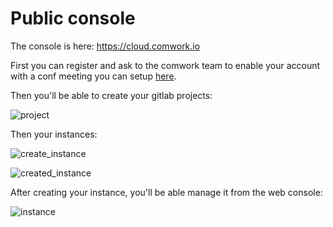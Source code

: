 # Public console

The console is here: https://cloud.comwork.io

First you can register and ask to the comwork team to enable your account with a conf meeting you can setup [here](https://calendly.com/idriss-neumann/intro-comwork-cloud).

Then you'll be able to create your gitlab projects:

![project](../img/project.png)

Then your instances:

![create_instance](../img/create_instance.png)

![created_instance](../img/create_instance.png)

After creating your instance, you'll be able manage it from the web console:

![instance](../img/instance.png)
